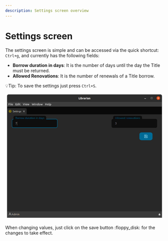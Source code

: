 ```yaml
---
description: Settings screen overview
---
```


# Settings screen

The settings screen is simple and can be accessed via the quick shortcut: `Ctrl+g`, and currently has the following fields:

* **Borrow duration in days**: It is the number of days until the day the Title must be returned.
* **Allowed Renovations**: It is the number of renewals of a Title borrow.

:bulb:Tip: To save the settings just press `Ctrl+S`.

![Settings screen](.gitbook/assets/librarian-settings.png)

When changing values, just click on the save button :floppy\_disk: for the changes to take effect.
